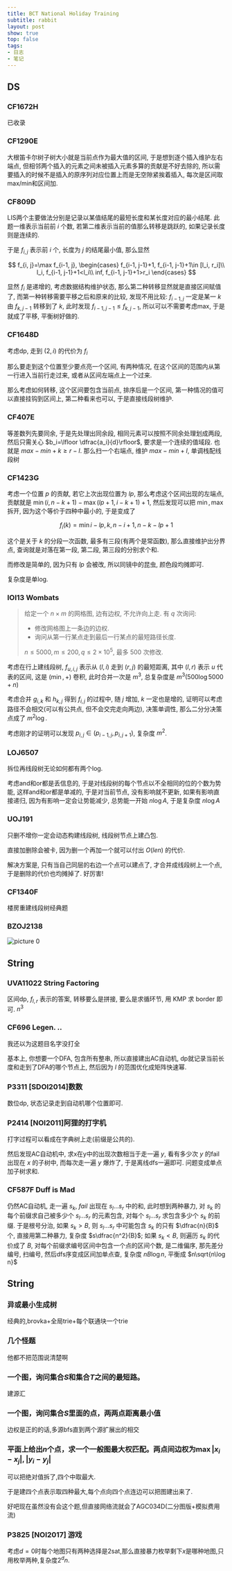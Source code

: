 ```yaml
---
title: BCT National Holiday Training
subtitle: rabbit
layout: post
show: true
top: false
tags: 
- 日志
- 笔记
---
```


## DS

### CF1672H

已收录

### CF1290E

大根笛卡尔树子树大小就是当前点作为最大值的区间, 于是想到逐个插入维护左右端点, 但相邻两个插入的元素之间未被插入元素多算的贡献是不好去除的, 所以需要插入的时候不是插入的原序列对应位置上而是无空隙紧挨着插入, 每次是区间取max/min和区间加.

### CF809D

LIS两个主要做法分别是记录以某值结尾的最短长度和某长度对应的最小结尾. 此题一维表示当前前 $i$ 个数, 若第二维表示当前的值那么转移是跳跃的, 如果记录长度则是连续的.

于是 $f_{i, j}$ 表示前 $i$ 个, 长度为 $j$ 的结尾最小值, 那么显然

$$
f_{i, j}=\max f_{i-1, j},
\begin{cases}
    f_{i-1, j-1}+1, f_{i-1, j-1}+1\in [l_i, r_i]\\
    l_i, f_{i-1, j-1}+1<l_i\\
    inf, f_{i-1, j-1}+1>r_i
\end{cases}
$$

显然 $f_i$ 是递增的, 考虑数据结构维护状态, 那么第二种转移显然就是直接区间赋值了, 而第一种转移需要平移之后和原来的比较, 发现不用比较: $f_{i-1, j}$ 一定是某一 $k$ 由 $f_{k, j-1}$ 转移到了 $k$, 此时发现 $f_{i-1, j-1}\le f_{k, j-1}$, 所以可以不需要考虑max, 于是就成了平移, 平衡树好做的.

### CF1648D

考虑dp, 走到 $(2, i)$ 的代价为 $f_i$

那么要走到这个位置至少要点亮一个区间, 有两种情况, 在这个区间的范围内从第一行进入当前行走过来, 或者从区间左端点上一个过来.

那么考虑如何转移, 这个区间要包含当前点, 排序后是一个区间, 第一种情况的值可以直接挂钩到区间上, 第二种看来也可以, 于是直接线段树维护.

### CF407E

等差数列先要同余, 于是先处理出同余段, 相同元素可以按照不同余处理划成两段, 然后只需关心 $b_i=\lfloor \dfrac{a_i}{d}\rfloor$, 要求是一个连续的值域段. 也就是 $max-min+k\ge r-l$. 那么扫一个右端点, 维护 $max-min+l$, 单调栈配线段树

### CF1423G

考虑一个位置 $p$ 的贡献, 若它上次出现位置为 $lp$, 那么考虑这个区间出现的左端点, 贡献就是 $\min(i, n-k+1)-\max(lp+1, i-k+1)+1$, 然后发现可以把 $\min, \max$ 拆开, 因为这个等价于四种中最小的, 于是变成了

$$
f_i(k)=\min{i-lp, k, n-i+1, n-k-lp+1}
$$

这个是关于 $k$ 的分段一次函数, 最多有三段(有两个是常函数), 那么直接维护出分界点, 查询就是对落在第一段, 第二段, 第三段的分别求个和.

而修改是简单的, 因为只有 $lp$ 会被改, 所以同镜中的昆虫, 颜色段均摊即可.

复杂度是单log.

### IOI13 Wombats

> 给定一个 $n\times m$ 的网格图, 边有边权, 不允许向上走. 有 $q$ 次询问:
> - 修改网格图上一条边的边权.
> - 询问从第一行某点走到最后一行某点的最短路径长度.
> 
> $n\le 5000, m\le 200, q\le 2\times 10^5$, 最多 $500$ 次修改.

考虑在行上建线段树, $f_{u, i, j}$ 表示从 $(l, i)$ 走到 $(r, j)$ 的最短距离, 其中 $(l, r)$ 表示 $u$ 代表的区间, 这是 $(\min, +)$ 卷积, 此时合并一次是 $m^3$, 总复杂度是 $m^3(500\log 5000+n)$

考虑合并 $g_{i, k}$ 和 $h_{k, j}$ 得到 $f_{i, j}$ 的过程中, 随 $j$ 增加, $k$ 一定也是增的, 证明可以考虑路径不会相交(可以有公共点, 但不会交完走向两边), 决策单调性, 那么二分分决策点成了 $m^2\log$.

考虑刚才的证明可以发现 $p_{i, j}\in (p_{i-1, j}, p_{i, j+1})$, 复杂度 $m^2$.

### LOJ6507

拆位再线段树无论如何都有两个log.

考虑and和or都是丢信息的, 于是对线段树的每个节点以不全相同的位的个数为势能, 这样and和or都是单减的, 于是对当前节点, 没有影响就不更新, 如果有影响直接递归, 因为有影响一定会让势能减少, 总势能一开始 $n\log A$, 于是复杂度 $n\log A$

### UOJ191

只删不增你一定会动态构建线段树, 线段树节点上建凸包.

直接加删除会被卡, 因为删一个再加一个就可以付出 $O(len)$ 的代价.

解决方案是, 只有当自己同层的右边一个点可以建点了, 才合并成线段树上一个点, 于是删除的代价也均摊掉了. 好厉害!

### CF1340F

楼房重建线段树经典题

### BZOJ2138

![picture 0](/img/2023-10-04-14-21-46-image.png)  


## String

### UVA11022 String Factoring

区间dp, $f_{l, r}$ 表示的答案, 转移要么是拼接, 要么是求循环节, 用 KMP 求 border 即可. $n^3$

### CF696 Legen. ..

我还以为这题目名字没打全

基本上, 你想要一个DFA, 包含所有整串, 所以直接建出AC自动机, dp就记录当前长度和走到了DFA的哪个节点上, 然后因为 $l$ 的范围优化成矩阵快速幂.

### P3311 [SDOI2014]数数

数位dp, 状态记录走到自动机哪个位置即可.

### P2414 [NOI2011]阿狸的打字机

打字过程可以看成在字典树上走(前缀是公共的).

然后发现AC自动机中, 求x在y中的出现次数相当于走一遍 $y$, 看有多少次 $y$ 的fail出现在 $x$ 的子树中, 而每次走一遍 $y$ 爆炸了, 于是离线dfs一遍即可. 问题变成单点加子树求和.

### CF587F Duff is Mad

仍然AC自动机, 走一遍 $s_k$, $fail$ 出现在 $s_l\ldots s_r$ 中的和, 此时想到两种暴力, 对 $s_k$ 的每个前缀求自己被多少个 $s_l\ldots s_r$ 的元素包含, 对每个 $s_l\ldots s_r$ 求包含多少个 $s_k$ 的前缀. 于是根号分治, 如果 $s_k>B$, 则 $s_l\ldots s_r$ 中可能包含 $s_k$ 的只有 $\dfrac{n}{B}$ 个, 直接用第二种暴力, 复杂度 $s\dfrac{n^2}{B}$; 如果 $s_k<B$, 则遍历 $s_k$ 的代价成了 $B$, 对每个前缀求编号区间中包含一个点的区间个数, 是二维偏序, 那先差分编号, 扫编号, 然后dfs序变成区间加单点查, 复杂度 $nB\log n$, 平衡成 $n\sqrt{n\log n}$

## String

### 异或最小生成树

经典的,brovka+全局trie+每个联通块一个trie


### 几个怪题

他都不把范围说清楚啊

### 一个图，询问集合$S$和集合$T$之间的最短路。

建源汇

### 一个图，询问集合$S$里面的点，两两点距离最小值

边权是正的的话,多源bfs直到两个源扩展出的相交

### 平面上给出$n$个点，求一个一般图最大权匹配。两点间边权为$\max{\vert x_i-x_j\vert,\vert y_i-y_j\vert}$

可以把绝对值拆了,四个中取最大.

于是建四个点表示取四种最大,每个点向四个点连边可以把图建出来了.

好吧现在虽然没有会这个题,但直接网络流就会了AGC034D(二分图版+模拟费用流)


### P3825 [NOI2017] 游戏

考虑$d=0$时每个地图只有两种选择是2sat,那么直接暴力枚举剩下$x$是哪种地图,只用枚举两种,复杂度$2^dn$.
